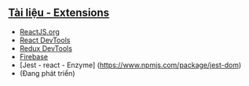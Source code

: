 ## [Tài liệu - Extensions](https://github.com/php1301/DoAnReactJS/blob/master/PROGRESS/docs.md)
+ [ReactJS.org](https://reactjs.org/)
+ [React DevTools](https://chrome.google.com/webstore/detail/react-developer-tools/fmkadmapgofadopljbjfkapdkoienihi)
+ [Redux DevTools](https://github.com/zalmoxisus/redux-devtools-extension)
+ [Firebase](https://firebase.google.com/docs)
+ [Jest - react - Enzyme] (https://www.npmjs.com/package/jest-dom)
+ (Đang phát triển)
